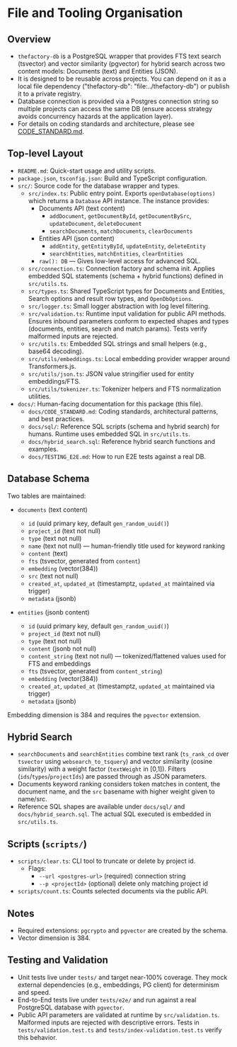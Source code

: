 # File and Tooling Organisation

## Overview

- `thefactory-db` is a PostgreSQL wrapper that provides FTS text search (tsvector) and vector similarity (pgvector) for hybrid search across two content models: Documents (text) and Entities (JSON).
- It is designed to be reusable across projects. You can depend on it as a local file dependency ("thefactory-db": "file:../thefactory-db") or publish it to a private registry.
- Database connection is provided via a Postgres connection string so multiple projects can access the same DB (ensure access strategy avoids concurrency hazards at the application layer).
- For details on coding standards and architecture, please see [CODE_STANDARD.md](./CODE_STANDARD.md).

## Top-level Layout

- `README.md`: Quick-start usage and utility scripts.
- `package.json`, `tsconfig.json`: Build and TypeScript configuration.
- `src/`: Source code for the database wrapper and types.
  - `src/index.ts`: Public entry point. Exports `openDatabase(options)` which returns a `Database` API instance. The instance provides:
    - Documents API (text content)
      - `addDocument`, `getDocumentById`, `getDocumentBySrc`, `updateDocument`, `deleteDocument`
      - `searchDocuments`, `matchDocuments`, `clearDocuments`
    - Entities API (json content)
      - `addEntity`, `getEntityById`, `updateEntity`, `deleteEntity`
      - `searchEntities`, `matchEntities`, `clearEntities`
    - `raw(): DB` — Gives low-level access for advanced SQL.
  - `src/connection.ts`: Connection factory and schema init. Applies embedded SQL statements (schema + hybrid functions) defined in `src/utils.ts`.
  - `src/types.ts`: Shared TypeScript types for Documents and Entities, Search options and result row types, and `OpenDbOptions`.
  - `src/logger.ts`: Small logger abstraction with log level filtering.
  - `src/validation.ts`: Runtime input validation for public API methods. Ensures inbound parameters conform to expected shapes and types (documents, entities, search and match params). Tests verify malformed inputs are rejected.
  - `src/utils.ts`: Embedded SQL strings and small helpers (e.g., base64 decoding).
  - `src/utils/embeddings.ts`: Local embedding provider wrapper around Transformers.js.
  - `src/utils/json.ts`: JSON value stringifier used for entity embeddings/FTS.
  - `src/utils/tokenizer.ts`: Tokenizer helpers and FTS normalization utilities.
- `docs/`: Human-facing documentation for this package (this file).
  - `docs/CODE_STANDARD.md`: Coding standards, architectural patterns, and best practices.
  - `docs/sql/`: Reference SQL scripts (schema and hybrid search) for humans. Runtime uses embedded SQL in `src/utils.ts`.
  - `docs/hybrid_search.sql`: Reference hybrid search functions and examples.
  - `docs/TESTING_E2E.md`: How to run E2E tests against a real DB.

## Database Schema

Two tables are maintained:

- `documents` (text content)
  - `id` (uuid primary key, default `gen_random_uuid()`)
  - `project_id` (text not null)
  - `type` (text not null)
  - `name` (text not null) — human-friendly title used for keyword ranking
  - `content` (text)
  - `fts` (tsvector, generated from `content`)
  - `embedding` (vector(384))
  - `src` (text not null)
  - `created_at`, `updated_at` (timestamptz, `updated_at` maintained via trigger)
  - `metadata` (jsonb)

- `entities` (jsonb content)
  - `id` (uuid primary key, default `gen_random_uuid()`)
  - `project_id` (text not null)
  - `type` (text not null)
  - `content` (jsonb not null)
  - `content_string` (text not null) — tokenized/flattened values used for FTS and embeddings
  - `fts` (tsvector, generated from `content_string`)
  - `embedding` (vector(384))
  - `created_at`, `updated_at` (timestamptz, `updated_at` maintained via trigger)
  - `metadata` (jsonb)

Embedding dimension is 384 and requires the `pgvector` extension.

## Hybrid Search

- `searchDocuments` and `searchEntities` combine text rank (`ts_rank_cd` over `tsvector` using `websearch_to_tsquery`) and vector similarity (cosine similarity) with a weight factor (`textWeight` in [0,1]). Filters (`ids`/`types`/`projectIds`) are passed through as JSON parameters.
- Documents keyword ranking considers token matches in content, the document name, and the `src` basename with higher weight given to name/src.
- Reference SQL shapes are available under `docs/sql/` and `docs/hybrid_search.sql`. The actual SQL executed is embedded in `src/utils.ts`.

## Scripts (`scripts/`)

- `scripts/clear.ts`: CLI tool to truncate or delete by project id.
  - Flags:
    - `--url <postgres-url>` (required) connection string
    - `--p <projectId>` (optional) delete only matching project id
- `scripts/count.ts`: Counts selected documents via the public API.

## Notes

- Required extensions: `pgcrypto` and `pgvector` are created by the schema.
- Vector dimension is 384.

## Testing and Validation

- Unit tests live under `tests/` and target near-100% coverage. They mock external dependencies (e.g., embeddings, PG client) for determinism and speed.
- End-to-End tests live under `tests/e2e/` and run against a real PostgreSQL database with `pgvector`.
- Public API parameters are validated at runtime by `src/validation.ts`. Malformed inputs are rejected with descriptive errors. Tests in `tests/validation.test.ts` and `tests/index-validation.test.ts` verify this behavior.
